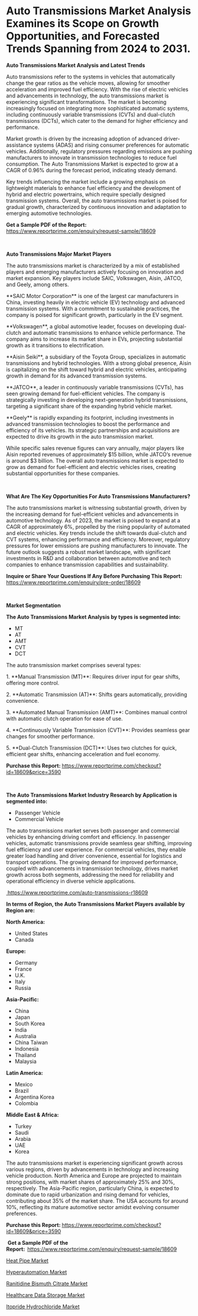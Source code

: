 <p><h1>Auto Transmissions Market Analysis Examines its Scope on Growth Opportunities, and Forecasted Trends Spanning from 2024 to 2031.</h1></p><p><strong>Auto Transmissions Market Analysis and Latest Trends</strong></p>
<p><p>Auto transmissions refer to the systems in vehicles that automatically change the gear ratios as the vehicle moves, allowing for smoother acceleration and improved fuel efficiency. With the rise of electric vehicles and advancements in technology, the auto transmissions market is experiencing significant transformations. The market is becoming increasingly focused on integrating more sophisticated automatic systems, including continuously variable transmissions (CVTs) and dual-clutch transmissions (DCTs), which cater to the demand for higher efficiency and performance.</p><p>Market growth is driven by the increasing adoption of advanced driver-assistance systems (ADAS) and rising consumer preferences for automatic vehicles. Additionally, regulatory pressures regarding emissions are pushing manufacturers to innovate in transmission technologies to reduce fuel consumption. The Auto Transmissions Market is expected to grow at a CAGR of 0.96% during the forecast period, indicating steady demand.</p><p>Key trends influencing the market include a growing emphasis on lightweight materials to enhance fuel efficiency and the development of hybrid and electric powertrains, which require specially designed transmission systems. Overall, the auto transmissions market is poised for gradual growth, characterized by continuous innovation and adaptation to emerging automotive technologies.</p></p>
<p><strong>Get a Sample PDF of the Report:&nbsp;</strong> <a href="https://www.reportprime.com/enquiry/request-sample/18609?utm_campaign=115&utm_medium=2&utm_source=Github&utm_content=ia&utm_term=21112024&utm_id=auto-transmissions">https://www.reportprime.com/enquiry/request-sample/18609</a></p>
<p>&nbsp;</p>
<p><strong>Auto Transmissions Major Market Players</strong></p>
<p><p>The auto transmissions market is characterized by a mix of established players and emerging manufacturers actively focusing on innovation and market expansion. Key players include SAIC, Volkswagen, Aisin, JATCO, and Geely, among others.</p><p>**SAIC Motor Corporation** is one of the largest car manufacturers in China, investing heavily in electric vehicle (EV) technology and advanced transmission systems. With a commitment to sustainable practices, the company is poised for significant growth, particularly in the EV segment.</p><p>**Volkswagen**, a global automotive leader, focuses on developing dual-clutch and automatic transmissions to enhance vehicle performance. The company aims to increase its market share in EVs, projecting substantial growth as it transitions to electrification.</p><p>**Aisin Seiki**, a subsidiary of the Toyota Group, specializes in automatic transmissions and hybrid technologies. With a strong global presence, Aisin is capitalizing on the shift toward hybrid and electric vehicles, anticipating growth in demand for its advanced transmission systems.</p><p>**JATCO**, a leader in continuously variable transmissions (CVTs), has seen growing demand for fuel-efficient vehicles. The company is strategically investing in developing next-generation hybrid transmissions, targeting a significant share of the expanding hybrid vehicle market.</p><p>**Geely** is rapidly expanding its footprint, including investments in advanced transmission technologies to boost the performance and efficiency of its vehicles. Its strategic partnerships and acquisitions are expected to drive its growth in the auto transmission market.</p><p>While specific sales revenue figures can vary annually, major players like Aisin reported revenues of approximately $15 billion, while JATCO’s revenue is around $3 billion. The overall auto transmissions market is expected to grow as demand for fuel-efficient and electric vehicles rises, creating substantial opportunities for these companies.</p></p>
<p>&nbsp;</p>
<p><strong>What Are The Key Opportunities For Auto Transmissions Manufacturers?</strong></p>
<p><p>The auto transmissions market is witnessing substantial growth, driven by the increasing demand for fuel-efficient vehicles and advancements in automotive technology. As of 2023, the market is poised to expand at a CAGR of approximately 6%, propelled by the rising popularity of automated and electric vehicles. Key trends include the shift towards dual-clutch and CVT systems, enhancing performance and efficiency. Moreover, regulatory pressures for lower emissions are pushing manufacturers to innovate. The future outlook suggests a robust market landscape, with significant investments in R&D and collaboration between automotive and tech companies to enhance transmission capabilities and sustainability.</p></p>
<p><strong>Inquire or Share Your Questions If Any Before Purchasing This Report:</strong> <a href="https://www.reportprime.com/enquiry/pre-order/18609?utm_campaign=115&utm_medium=2&utm_source=Github&utm_content=ia&utm_term=21112024&utm_id=auto-transmissions">https://www.reportprime.com/enquiry/pre-order/18609</a></p>
<p>&nbsp;</p>
<p><strong>Market Segmentation</strong></p>
<p><strong>The Auto Transmissions Market Analysis by types is segmented into:</strong></p>
<p><ul><li>MT</li><li>AT</li><li>AMT</li><li>CVT</li><li>DCT</li></ul></p>
<p><p>The auto transmission market comprises several types: </p><p>1. **Manual Transmission (MT)**: Requires driver input for gear shifts, offering more control.</p><p>2. **Automatic Transmission (AT)**: Shifts gears automatically, providing convenience.</p><p>3. **Automated Manual Transmission (AMT)**: Combines manual control with automatic clutch operation for ease of use.</p><p>4. **Continuously Variable Transmission (CVT)**: Provides seamless gear changes for smoother performance.</p><p>5. **Dual-Clutch Transmission (DCT)**: Uses two clutches for quick, efficient gear shifts, enhancing acceleration and fuel economy.</p></p>
<p><strong>Purchase this Report:&nbsp;</strong><a href="https://www.reportprime.com/checkout?id=18609&price=3590&utm_campaign=115&utm_medium=2&utm_source=Github&utm_content=ia&utm_term=21112024&utm_id=auto-transmissions">https://www.reportprime.com/checkout?id=18609&price=3590</a></p>
<p>&nbsp;</p>
<p><strong>The Auto Transmissions Market Industry Research by Application is segmented into:</strong></p>
<p><ul><li>Passenger Vehicle</li><li>Commercial Vehicle</li></ul></p>
<p><p>The auto transmissions market serves both passenger and commercial vehicles by enhancing driving comfort and efficiency. In passenger vehicles, automatic transmissions provide seamless gear shifting, improving fuel efficiency and user experience. For commercial vehicles, they enable greater load handling and driver convenience, essential for logistics and transport operations. The growing demand for improved performance, coupled with advancements in transmission technology, drives market growth across both segments, addressing the need for reliability and operational efficiency in diverse vehicle applications.</p></p>
<p><a href="https://www.reportprime.com/auto-transmissions-r18609?utm_campaign=115&utm_medium=2&utm_source=Github&utm_content=ia&utm_term=21112024&utm_id=auto-transmissions">&nbsp;https://www.reportprime.com/auto-transmissions-r18609</a></p>
<p><strong>In terms of Region, the Auto Transmissions Market Players available by Region are:</strong></p>
<p>
    <p> <strong> North America: </strong>
        <ul>
            <li>United States</li>
            <li>Canada</li>
        </ul>
        </p> 
    <p> <strong> Europe: </strong>
        <ul>
            <li>Germany</li>
            <li>France</li>
            <li>U.K.</li>
            <li>Italy</li>
            <li>Russia</li>
        </ul>
        </p> 
    <p> <strong> Asia-Pacific: </strong>
        <ul>
            <li>China</li>
            <li>Japan</li>
            <li>South Korea</li>
            <li>India</li>
            <li>Australia</li>
            <li>China Taiwan</li>
            <li>Indonesia</li>
            <li>Thailand</li>
            <li>Malaysia</li>
        </ul>
        </p> 
    <p> <strong> Latin America: </strong>
        <ul>
            <li>Mexico</li>
            <li>Brazil</li>
            <li>Argentina Korea</li>
            <li>Colombia</li>
        </ul>
        </p> 
    <p> <strong> Middle East & Africa: </strong>
        <ul>
            <li>Turkey</li>
            <li>Saudi</li>
            <li>Arabia</li>
            <li>UAE</li>
            <li>Korea</li>
        </ul>
    </p>
    </p>
<p><p>The auto transmissions market is experiencing significant growth across various regions, driven by advancements in technology and increasing vehicle production. North America and Europe are projected to maintain strong positions, with market shares of approximately 25% and 30%, respectively. The Asia-Pacific region, particularly China, is expected to dominate due to rapid urbanization and rising demand for vehicles, contributing about 35% of the market share. The USA accounts for around 10%, reflecting its mature automotive sector amidst evolving consumer preferences.</p></p>
<p><strong>Purchase this Report: </strong><a href="https://www.reportprime.com/checkout?id=18609&price=3590&utm_campaign=115&utm_medium=2&utm_source=Github&utm_content=ia&utm_term=21112024&utm_id=auto-transmissions">https://www.reportprime.com/checkout?id=18609&price=3590</a></p>
<p>&nbsp;<strong>Get a Sample PDF of the Report:&nbsp;&nbsp;</strong><a href="https://www.reportprime.com/enquiry/request-sample/18609?utm_campaign=115&utm_medium=2&utm_source=Github&utm_content=ia&utm_term=21112024&utm_id=auto-transmissions">https://www.reportprime.com/enquiry/request-sample/18609</a></p>
<p><strong></strong></p>
<p><p><a href="https://github.com/MonroeBullock54/Market-Research-Report-List-1/blob/main/heat-pipe-market.md?utm_campaign=115&utm_medium=2&utm_source=Github&utm_content=ia&utm_term=21112024&utm_id=auto-transmissions">Heat Pipe Market</a></p><p><a href="https://www.linkedin.com/pulse/hyperautomation-market-size-set-grow-rapidly-over-forecast-beb6e?utm_campaign=115&utm_medium=2&utm_source=Github&utm_content=ia&utm_term=21112024&utm_id=auto-transmissions">Hyperautomation Market</a></p><p><a href="https://issuu.com/reportprime-2/docs/ranitidine-bismuth-citrate-market-s_9db977f89cea62?utm_campaign=115&utm_medium=2&utm_source=Github&utm_content=ia&utm_term=21112024&utm_id=auto-transmissions">Ranitidine Bismuth Citrate Market</a></p><p><a href="https://www.linkedin.com/pulse/latest-healthcare-data-storage-market-research-size-share-djrse?utm_campaign=115&utm_medium=2&utm_source=Github&utm_content=ia&utm_term=21112024&utm_id=auto-transmissions">Healthcare Data Storage Market</a></p><p><a href="https://issuu.com/reportprime-2/docs/itopride-hydrochloride-market-size-_4c4ac1daa43194?utm_campaign=115&utm_medium=2&utm_source=Github&utm_content=ia&utm_term=21112024&utm_id=auto-transmissions">Itopride Hydrochloride Market</a></p></p>